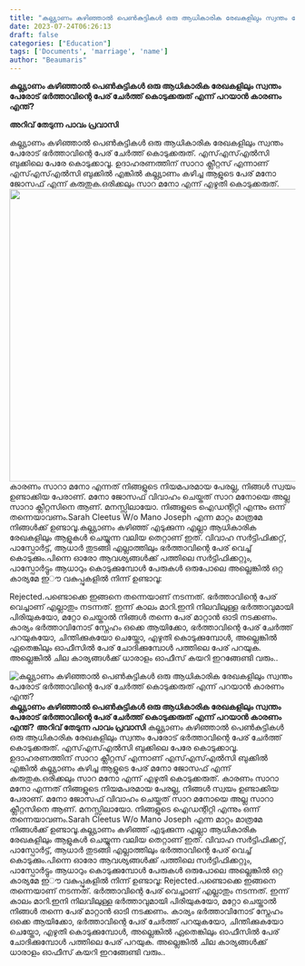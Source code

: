 ```yaml
---
title: "കല്ല്യാണം കഴിഞ്ഞാൽ പെൺകുട്ടികൾ ഒരു ആധികാരിക രേഖകളിലും സ്വന്തം പേരോട് ഭർത്താവിന്റെ പേര് ചേർത്ത് കൊടുക്കരുത് എന്ന് പറയാൻ കാരണം എന്ത്?"
date: 2023-07-24T06:26:13
draft: false
categories: ["Education"]
tags: ['Documents', 'marriage', 'name']
author: "Beaumaris"
---
```


<strong>കല്ല്യാണം കഴിഞ്ഞാൽ പെൺകുട്ടികൾ ഒരു ആധികാരിക രേഖകളിലും സ്വന്തം പേരോട് ഭർത്താവിന്റെ പേര് ചേർത്ത് കൊടുക്കരുത് എന്ന് പറയാൻ കാരണം എന്ത്?</strong>

<strong>അറിവ് തേടുന്ന പാവം പ്രവാസി</strong>

കല്ല്യാണം കഴിഞ്ഞാൽ പെൺകുട്ടികൾ ഒരു ആധികാരിക രേഖകളിലും സ്വന്തം പേരോട് ഭർത്താവിന്റെ പേര് ചേർത്ത് കൊടുക്കരുത്. എസ്എസ്എൽസി ബുക്കിലെ പേരേ കൊടുക്കാവൂ. ഉദാഹരണത്തിന് സാറാ ക്ലീറ്റസ് എന്നാണ് എസ്എസ്എൽസി ബുക്കിൽ എങ്കിൽ കല്ല്യാണം കഴിച്ച ആളുടെ പേര് മനോ ജോസഫ് എന്ന് കരുതുക.ഒരിക്കലും സാറ മനോ എന്ന് എഴുതി കൊടുക്കരുത്. <a href="https://cdn.boolokam.com/articles/2023/07/vbvbn.jpg"><img class="alignnone size-full wp-image-404381" src="https://cdn.boolokam.com/articles/2023/07/vbvbn.jpg" alt="" width="750" height="515" /></a>കാരണം സാറാ മനോ എന്നത് നിങ്ങളുടെ നിയമപരമായ പേരല്ല, നിങ്ങൾ സ്വയം ഉണ്ടാക്കിയ പേരാണ്. മനോ ജോസഫ് വിവാഹം ചെയ്തത് സാറ മനോയെ അല്ല സാറാ ക്ലീറ്റസിനെ ആണ്. മനസ്സിലായോ. നിങ്ങളുടെ ഐഡന്റിറ്റി എന്നും ഒന്ന് തന്നെയാവണം.Sarah Cleetus W/o Mano Joseph എന്ന മാറ്റം മാത്രമേ നിങ്ങൾക്ക് ഉണ്ടാവൂ.കല്ല്യാണം കഴിഞ്ഞ് എടുക്കുന്ന എല്ലാ ആധികാരിക രേഖകളിലും ആളുകൾ ചെയ്യുന്ന വലിയ തെറ്റാണ് ഇത്. വിവാഹ സർട്ടിഫിക്കറ്റ്, പാസ്പോർട്ട്, ആധാർ തുടങ്ങി എല്ലാത്തിലും ഭർത്താവിന്റെ പേര് വെച്ച് കൊടുക്കും.പിന്നെ ഓരോ ആവശ്യങ്ങൾക്ക് പത്തിലെ സർട്ടിഫിക്കറ്റും, പാസ്പോർട്ടും ആധാറും കൊടുക്കുമ്പോൾ പേരുകൾ ഒരുപോലെ അല്ലെങ്കിൽ ഒറ്റ കാര്യമേ ഇൗ വകുപ്പുകളിൽ നിന്ന് ഉണ്ടാവൂ:

Rejected.പണ്ടൊക്കെ ഇങ്ങനെ തന്നെയാണ് നടന്നത്. ഭർത്താവിന്റെ പേര് വെച്ചാണ് എല്ലാതും നടന്നത്. ഇന്ന് കാലം മാറി.ഇനി നിലവിലുള്ള ഭർത്താവുമായി പിരിയുകയോ, മറ്റോ ചെയ്താൽ നിങ്ങൾ തന്നെ പേര് മാറ്റാൻ ഓടി നടക്കണം. കാര്യം ഭർത്താവിനോട് സ്നേഹം ഒക്കെ ആയിക്കോ, ഭർത്താവിന്റെ പേര് ചേർത്ത് പറയുകയോ, ചിന്തിക്കുകയോ ചെയ്തോ, എഴുതി കൊടുക്കുമ്പോൾ, അല്ലെങ്കിൽ ഏതെങ്കിലും ഓഫീസിൽ പേര് ചോദിക്കുമ്പോൾ പത്തിലെ പേര് പറയുക. അല്ലെങ്കിൽ ചില കാര്യങ്ങൾക്ക് ധാരാളം ഓഫീസ് കയറി ഇറങ്ങേണ്ടി വരും..


![കല്ല്യാണം കഴിഞ്ഞാൽ പെൺകുട്ടികൾ ഒരു ആധികാരിക രേഖകളിലും സ്വന്തം പേരോട് ഭർത്താവിന്റെ പേര് ചേർത്ത് കൊടുക്കരുത് എന്ന് പറയാൻ കാരണം എന്ത്?](https://cdn.boolokam.com/articles/2023/07/vbvbn.jpg)**കല്ല്യാണം കഴിഞ്ഞാൽ പെൺകുട്ടികൾ ഒരു ആധികാരിക രേഖകളിലും സ്വന്തം പേരോട് ഭർത്താവിന്റെ പേര് ചേർത്ത് കൊടുക്കരുത് എന്ന് പറയാൻ കാരണം എന്ത്?** **അറിവ് തേടുന്ന പാവം പ്രവാസി** കല്ല്യാണം കഴിഞ്ഞാൽ പെൺകുട്ടികൾ ഒരു ആധികാരിക രേഖകളിലും സ്വന്തം പേരോട് ഭർത്താവിന്റെ പേര് ചേർത്ത് കൊടുക്കരുത്. എസ്എസ്എൽസി ബുക്കിലെ പേരേ കൊടുക്കാവൂ. ഉദാഹരണത്തിന് സാറാ ക്ലീറ്റസ് എന്നാണ് എസ്എസ്എൽസി ബുക്കിൽ എങ്കിൽ കല്ല്യാണം കഴിച്ച ആളുടെ പേര് മനോ ജോസഫ് എന്ന് കരുതുക.ഒരിക്കലും സാറ മനോ എന്ന് എഴുതി കൊടുക്കരുത്. [](https://cdn.boolokam.com/articles/2023/07/vbvbn.jpg)കാരണം സാറാ മനോ എന്നത് നിങ്ങളുടെ നിയമപരമായ പേരല്ല, നിങ്ങൾ സ്വയം ഉണ്ടാക്കിയ പേരാണ്. മനോ ജോസഫ് വിവാഹം ചെയ്തത് സാറ മനോയെ അല്ല സാറാ ക്ലീറ്റസിനെ ആണ്. മനസ്സിലായോ. നിങ്ങളുടെ ഐഡന്റിറ്റി എന്നും ഒന്ന് തന്നെയാവണം.Sarah Cleetus W/o Mano Joseph എന്ന മാറ്റം മാത്രമേ നിങ്ങൾക്ക് ഉണ്ടാവൂ.കല്ല്യാണം കഴിഞ്ഞ് എടുക്കുന്ന എല്ലാ ആധികാരിക രേഖകളിലും ആളുകൾ ചെയ്യുന്ന വലിയ തെറ്റാണ് ഇത്. വിവാഹ സർട്ടിഫിക്കറ്റ്, പാസ്പോർട്ട്, ആധാർ തുടങ്ങി എല്ലാത്തിലും ഭർത്താവിന്റെ പേര് വെച്ച് കൊടുക്കും.പിന്നെ ഓരോ ആവശ്യങ്ങൾക്ക് പത്തിലെ സർട്ടിഫിക്കറ്റും, പാസ്പോർട്ടും ആധാറും കൊടുക്കുമ്പോൾ പേരുകൾ ഒരുപോലെ അല്ലെങ്കിൽ ഒറ്റ കാര്യമേ ഇൗ വകുപ്പുകളിൽ നിന്ന് ഉണ്ടാവൂ: Rejected.പണ്ടൊക്കെ ഇങ്ങനെ തന്നെയാണ് നടന്നത്. ഭർത്താവിന്റെ പേര് വെച്ചാണ് എല്ലാതും നടന്നത്. ഇന്ന് കാലം മാറി.ഇനി നിലവിലുള്ള ഭർത്താവുമായി പിരിയുകയോ, മറ്റോ ചെയ്താൽ നിങ്ങൾ തന്നെ പേര് മാറ്റാൻ ഓടി നടക്കണം. കാര്യം ഭർത്താവിനോട് സ്നേഹം ഒക്കെ ആയിക്കോ, ഭർത്താവിന്റെ പേര് ചേർത്ത് പറയുകയോ, ചിന്തിക്കുകയോ ചെയ്തോ, എഴുതി കൊടുക്കുമ്പോൾ, അല്ലെങ്കിൽ ഏതെങ്കിലും ഓഫീസിൽ പേര് ചോദിക്കുമ്പോൾ പത്തിലെ പേര് പറയുക. അല്ലെങ്കിൽ ചില കാര്യങ്ങൾക്ക് ധാരാളം ഓഫീസ് കയറി ഇറങ്ങേണ്ടി വരും..
